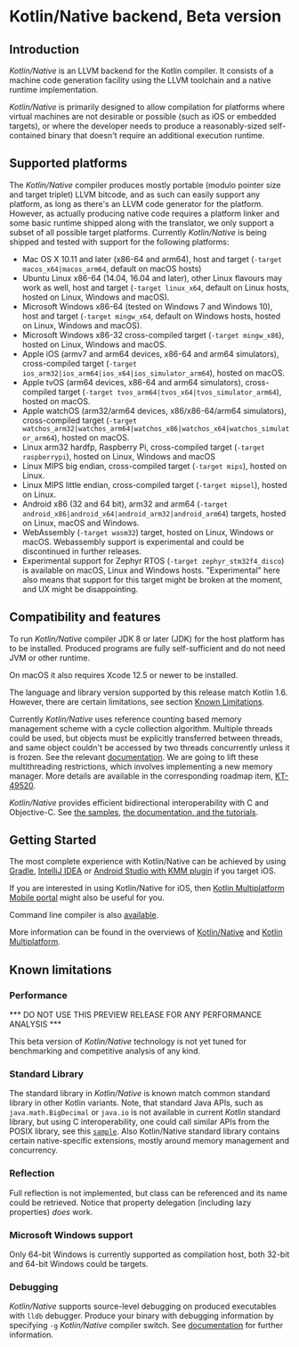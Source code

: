 # Kotlin/Native backend, Beta version #

## Introduction ##

 _Kotlin/Native_ is an LLVM backend for the Kotlin compiler.
It consists of a machine code generation facility using the LLVM toolchain
and a native runtime implementation.

 _Kotlin/Native_ is primarily designed to allow compilation for platforms where
virtual machines are not desirable or possible (such as iOS or embedded targets),
or where the developer needs to produce a reasonably-sized self-contained binary
that doesn't require an additional execution runtime.

## Supported platforms ##

The _Kotlin/Native_ compiler produces mostly portable (modulo pointer size and target
triplet) LLVM bitcode, and as such can easily support any platform, as long as there's an LLVM
code generator for the platform.
 However, as actually producing native code requires a platform linker and some
basic runtime shipped along with the translator, we only support a subset of all possible
target platforms. Currently _Kotlin/Native_ is being shipped and tested with support for
the following platforms:

 * Mac OS X 10.11 and later (x86-64 and arm64), host and target (`-target macos_x64|macos_arm64`, default on macOS hosts)
 * Ubuntu Linux x86-64 (14.04, 16.04 and later), other Linux flavours may work as well, host and target
   (`-target linux_x64`, default on Linux hosts, hosted on Linux, Windows and macOS).
 * Microsoft Windows x86-64 (tested on Windows 7 and Windows 10), host and target (`-target mingw_x64`,
   default on Windows hosts, hosted on Linux, Windows and macOS).
 * Microsoft Windows x86-32 cross-compiled target (`-target mingw_x86`), hosted on Linux, Windows and macOS.
 * Apple iOS (armv7 and arm64 devices, x86-64 and arm64 simulators), cross-compiled target
   (`-target ios_arm32|ios_arm64|ios_x64|ios_simulator_arm64`), hosted on macOS.
 * Apple tvOS (arm64 devices, x86-64 and arm64 simulators), cross-compiled target
    (`-target tvos_arm64|tvos_x64|tvos_simulator_arm64`), hosted on macOS.
 * Apple watchOS (arm32/arm64 devices, x86/x86-64/arm64 simulators), cross-compiled target
     (`-target watchos_arm32|watchos_arm64|watchos_x86|watchos_x64|watchos_simulator_arm64`), hosted on macOS.
 * Linux arm32 hardfp, Raspberry Pi, cross-compiled target (`-target raspberrypi`), hosted on Linux, Windows and macOS
 * Linux MIPS big endian, cross-compiled target (`-target mips`), hosted on Linux.
 * Linux MIPS little endian, cross-compiled target (`-target mipsel`), hosted on Linux.
 * Android x86 (32 and 64 bit), arm32 and arm64 (`-target android_x86|android_x64|android_arm32|android_arm64`) targets,
   hosted on Linux, macOS and Windows.
 * WebAssembly (`-target wasm32`) target, hosted on Linux, Windows or macOS. Webassembly support is experimental
   and could be discontinued in further releases.
 * Experimental support for Zephyr RTOS (`-target zephyr_stm32f4_disco`) is available on macOS, Linux
   and Windows hosts. "Experimental" here also means that support for this target might be broken at the moment,
   and UX might be disappointing.

 ## Compatibility and features ##

To run _Kotlin/Native_ compiler JDK 8 or later  (JDK) for the host platform has to be installed.
Produced programs are fully self-sufficient and do not need JVM or other runtime.

On macOS it also requires Xcode 12.5 or newer to be installed.

The language and library version supported by this release match Kotlin 1.6.
However, there are certain limitations, see section [Known Limitations](#limitations).

 Currently _Kotlin/Native_ uses reference counting based memory management scheme with a cycle
collection algorithm. Multiple threads could be used, but objects must be explicitly transferred
between threads, and same object couldn't be accessed by two threads concurrently unless it is frozen.
See the relevant [documentation](https://kotlinlang.org/docs/native-concurrency.html).
We are going to lift these multithreading restrictions, which involves implementing a new memory manager.
More details are available in the corresponding roadmap item,
[KT-49520](https://youtrack.jetbrains.com/issue/KT-49520).

_Kotlin/Native_ provides efficient bidirectional interoperability with C and Objective-C.
See [the samples](https://github.com/JetBrains/kotlin/tree/master/kotlin-native/samples),
[the documentation, and the tutorials](https://kotlinlang.org/docs/native-c-interop.html).

  ## Getting Started ##
  
The most complete experience with Kotlin/Native can be achieved by using
[Gradle](https://kotlinlang.org/docs/native-gradle.html),
[IntelliJ IDEA](https://kotlinlang.org/docs/native-get-started.html) or
[Android Studio with KMM plugin](https://kotlinlang.org/docs/mobile/create-first-app.html) if you target iOS.

If you are interested in using Kotlin/Native for iOS, then
[Kotlin Multiplatform Mobile portal](https://kotlinlang.org/lp/mobile/) might also be useful for you.
 
Command line compiler is also
[available](https://kotlinlang.org/docs/native-command-line-compiler.html).

More information can be found in the overviews of
[Kotlin/Native](https://kotlinlang.org/docs/native-overview.html)
and [Kotlin Multiplatform](https://kotlinlang.org/docs/multiplatform.html).

 ## <a name="limitations"></a>Known limitations ##

 ### Performance ###

 *** DO NOT USE THIS PREVIEW RELEASE FOR ANY PERFORMANCE ANALYSIS ***

 This beta version of _Kotlin/Native_ technology is not yet tuned
for benchmarking and competitive analysis of any kind.

### Standard Library ###

  The standard library in _Kotlin/Native_ is known match common standard library in other Kotlin variants.
 Note, that standard Java APIs, such as `java.math.BigDecimal` or `java.io`
is not available in current _Kotlin_ standard library, but using C interoperability, one could
call similar APIs from the POSIX library, see this [`sample`](https://github.com/JetBrains/kotlin/blob/master/kotlin-native/samples/csvparser).
  Also Kotlin/Native standard library contains certain native-specific extensions, mostly around
memory management and concurrency.

### Reflection ###

Full reflection is not implemented, but class can be referenced and its name could be retrieved.
Notice that property delegation (including lazy properties) *does* work.

### Microsoft Windows support ###

 Only 64-bit Windows is currently supported as compilation host, both 32-bit and 64-bit Windows could
be targets.

### Debugging ###

 _Kotlin/Native_ supports  source-level debugging on produced executables with `lldb` debugger.
 Produce your binary with debugging information by specifying `-g` _Kotlin/Native_ compiler switch.
See [documentation](https://kotlinlang.org/docs/native-debugging.html) for further information.
